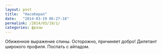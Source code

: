 ```yaml
---
layout: post
title:  "Насобирал"
date:   "2014-03-19 06:27:18"
permalink: /2014/03/19/1/
categories: фразы
---
```

Обиженное выражение спины.
Осторожно, причиняет добро!
Дилетант широкого профиля.
Поспать с айпадом.


